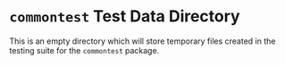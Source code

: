 # `commontest` Test Data Directory
This is an empty directory which will store temporary files created in the
testing suite for the `commontest` package.
